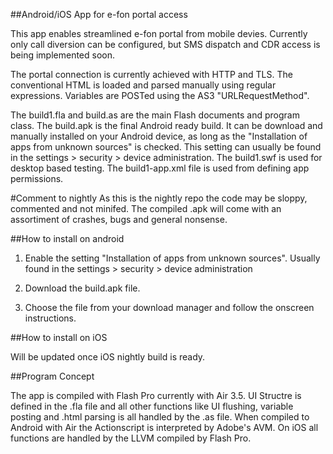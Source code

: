 ##Android/iOS App for e-fon portal access

This app enables streamlined e-fon portal from mobile devies. Currently only call diversion can be configured, but SMS dispatch and CDR access is being implemented soon. 

The portal connection is currently achieved with HTTP and TLS. The conventional HTML is loaded and parsed manually using regular expressions. Variables are POSTed using the AS3 "URLRequestMethod".

The build1.fla and build.as are the main Flash documents and program class. The build.apk is the final Android ready build. It can be download and manually installed on your Android device, as long as the "Installation of apps from unknown sources" is checked. This setting can usually be found in the settings > security > device administration. The build1.swf is used for desktop based testing. The build1-app.xml file is used from defining app permissions.

#Comment to nightly
As this is the nightly repo the code may be sloppy, commented and not minifed. The compiled .apk will come with an assortiment of crashes, bugs and general nonsense.

##How to install on android

1. Enable the setting "Installation of apps from unknown sources". Usually found in the settings > security > device administration

2. Download the build.apk file.

3. Choose the file from your download manager and follow the onscreen instructions.

##How to install on iOS

Will be updated once iOS nightly build is ready.

##Program Concept

The app is compiled with Flash Pro currently with Air 3.5. UI Structre is defined in the .fla file and all other functions like UI flushing, variable posting and .html parsing is all handled by the .as file. When compiled to Android with Air the Actionscript is interpreted by Adobe's AVM. On iOS all functions are handled by the LLVM compiled by Flash Pro.

